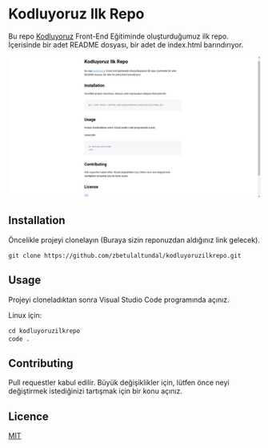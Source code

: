 # Kodluyoruz Ilk Repo
Bu repo [Kodluyoruz](https://www.kodluyoruz.org/) Front-End Eğitiminde oluşturduğumuz ilk repo. İçerisinde bir adet README dosyası, bir adet de index.html barındırıyor.  

![Project Image](https://raw.githubusercontent.com/Kodluyoruz/taskforce/main/git/odev1/figures/markdown.png)  

## Installation
Öncelikle projeyi clonelayın (Buraya sizin reponuzdan aldığınız link gelecek).  
```
git clone https://github.com/zbetulaltundal/kodluyoruzilkrepo.git
```
## Usage 
Projeyi cloneladıktan sonra Visual Studio Code programında açınız.  

Linux için:  
```
cd kodluyoruzilkrepo  
code .  
```

## Contributing

Pull requestler kabul edilir. Büyük değişiklikler için, lütfen önce neyi değiştirmek istediğinizi tartışmak için bir konu açınız.  

## Licence

[MIT](https://choosealicense.com/licenses/mit/)

